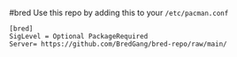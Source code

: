 #bred
Use this repo by adding this to your `/etc/pacman.conf` 
```
[bred]
SigLevel = Optional PackageRequired
Server= https://github.com/BredGang/bred-repo/raw/main/
```

